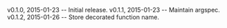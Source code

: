 v0.1.0, 2015-01-23 -- Initial release.
v0.1.1, 2015-01-23 -- Maintain argspec.
v0.1.2, 2015-01-26 -- Store decorated function name.